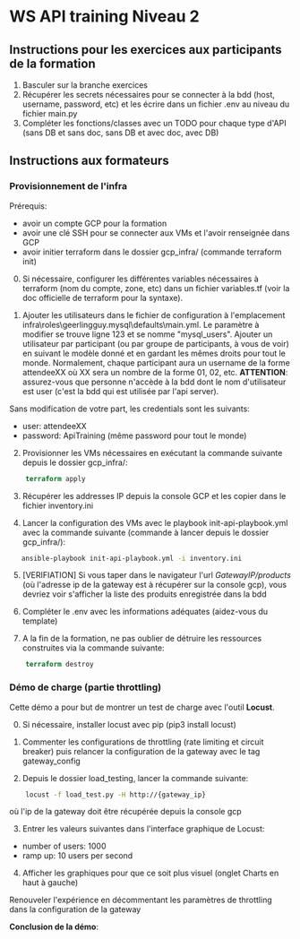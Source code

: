 # WS API training Niveau 2

## Instructions pour les exercices aux participants de la formation

1. Basculer sur la branche exercices
2. Récupérer les secrets nécessaires pour se connecter à la bdd (host, username, password, etc) et les écrire dans un fichier .env au niveau du fichier main.py
3. Compléter les fonctions/classes avec un TODO pour chaque type d'API (sans DB et sans doc, sans DB et avec doc, avec DB)

## Instructions aux formateurs

### Provisionnement de l'infra

Prérequis:

- avoir un compte GCP pour la formation
- avoir une clé SSH pour se connecter aux VMs et l'avoir renseignée dans GCP
- avoir initier terraform dans le dossier gcp_infra/ (commande terraform init)

0. Si nécessaire, configurer les différentes variables nécessaires à terraform (nom du compte, zone, etc) dans un fichier variables.tf (voir la doc officielle de terraform pour la syntaxe).

1. Ajouter les utilisateurs dans le fichier de configuration à l'emplacement infra\roles\geerlingguy.mysql\defaults\main.yml. Le paramètre à modifier se trouve ligne 123 et se nomme "mysql_users". Ajouter un utilisateur par participant (ou par groupe de participants, à vous de voir) en suivant le modèle donné et en gardant les mêmes droits pour tout le monde. Normalement, chaque participant aura un username de la forme attendeeXX où XX sera un nombre de la forme 01, 02, etc.
   **ATTENTION**: assurez-vous que personne n'accède à la bdd dont le nom d'utilisateur est user (c'est la bdd qui est utilisée par l'api server).

Sans modification de votre part, les credentials sont les suivants:

- user: attendeeXX
- password: ApiTraining (même password pour tout le monde)

2. Provisionner les VMs nécessaires en exécutant la commande suivante depuis le dossier gcp_infra/:

```tf
    terraform apply
```

3. Récupérer les addresses IP depuis la console GCP et les copier dans le fichier inventory.ini

4. Lancer la configuration des VMs avec le playbook init-api-playbook.yml avec la commande suivante (commande à lancer depuis le dossier gcp_infra/):

```bash
   ansible-playbook init-api-playbook.yml -i inventory.ini
```

5. [VERIFIATION] Si vous taper dans le navigateur l'url _GatewayIP/products_ (où l'adresse ip de la gateway est à récupérer sur la console gcp), vous devriez voir s'afficher la liste des produits enregistrée dans la bdd

6. Compléter le .env avec les informations adéquates (aidez-vous du template)

7. A la fin de la formation, ne pas oublier de détruire les ressources construites via la commande suivante:
```tf
    terraform destroy
```

### Démo de charge (partie throttling)

Cette démo a pour but de montrer un test de charge avec l'outil **Locust**.

0. Si nécessaire, installer locust avec pip (pip3 install locust)

1. Commenter les configurations de throttling (rate limiting et circuit breaker) puis relancer la configuration de la gateway avec le tag gateway_config

2. Depuis le dossier load_testing, lancer la commande suivante:

```bash
    locust -f load_test.py -H http://{gateway_ip}
```

où l'ip de la gateway doit être récupérée depuis la console gcp

3. Entrer les valeurs suivantes dans l'interface graphique de Locust:

- number of users: 1000
- ramp up: 10 users per second

4. Afficher les graphiques pour que ce soit plus visuel (onglet Charts en haut à gauche)

Renouveler l'expérience en décommentant les paramètres de throttling dans la configuration de la gateway

**Conclusion de la démo**:
